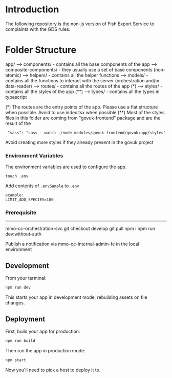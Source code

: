 # Introduction

The following repository is the non-js version of Fish Export Service to complaints with the GDS rules.

# Folder Structure

app/
--> components/ - contains all the base components of the app
--> composite-components/ - they usually use a set of base components (non-atomic)
--> helpers/ - contains all the helper functions
--> models/ - contains all the functions to interact with the server (orchestration and/or data-reader)
--> routes/ - contains all the routes of the app (\*)
--> styles/ - contains all the styles of the app (\*\*)
--> types/ - contains all the types in typescript

(\*) The routes are the entry points of the app. Please use a flat structure when possible. Avoid to use index.tsx when possible
(\*\*) Most of the styles files in this folder are coming from "govuk-frontend" package and are the result of the

```
 "sass": "sass --watch ./node_modules/govuk-frontend/govuk:app/styles"
```

Avoid creating more styles if they already present in the govuk project

### Environment Variables

The environment variables are used to configure the app.

`touch .env`

Add contents of `.envSample` to `.env`

```
example:
LIMIT_ADD_SPECIES=100
```

### Prerequisite

---

mmo-cc-orchestration-svc
git checkout develop
git pull
npm i
npm run dev:without-auth

Publish a notification via mmo-cc-internal-admin-fe in the local environment

## Development

From your terminal:

```sh
npm run dev
```

This starts your app in development mode, rebuilding assets on file changes.

## Deployment

First, build your app for production:

```sh
npm run build
```

Then run the app in production mode:

```sh
npm start
```

Now you'll need to pick a host to deploy it to.
